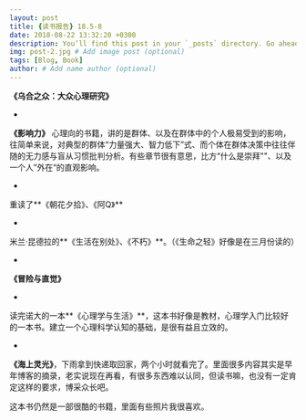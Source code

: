 ```yaml
---
layout: post
title: {读书报告} 18.5-8
date: 2018-08-22 13:32:20 +0300
description: You’ll find this post in your `_posts` directory. Go ahead and edit it and re-build the site to see your changes. # Add post description (optional)
img: post-2.jpg # Add image post (optional)
tags: [Blog, Book]
author: # Add name author (optional)
---
```




**《乌合之众：大众心理研究》**

-

**《影响力》** 心理向的书籍，讲的是群体、以及在群体中的个人极易受到的影响，往简单来说，对典型的群体“力量强大、智力低下”式、而个体在群体决策中往往伴随的无力感与盲从习惯批判分析。有些章节很有意思，比方“什么是崇拜""、以及一个人”外在“的直观影响。

-

重读了**《朝花夕拾》、《阿Q》**

-

米兰·昆德拉的**《生活在别处》、《不朽》**。（《生命之轻》好像是在三月份读的）

-

**《冒险与直觉》**

-

读完诺大的一本**《心理学与生活》**，这本书好像是教材，心理学入门比较好的一本书。建立一个心理科学认知的基础，是很有益且立效的。

-

**《海上灵光》**，下雨拿到快递取回家，两个小时就看完了。里面很多内容其实是早年博客的摘录，老实说现在再看，有很多东西难以认同，但读书嘛，也没有一定肯定这样的要求，博采众长吧。

这本书仍然是一部很酷的书籍，里面有些照片我很喜欢。